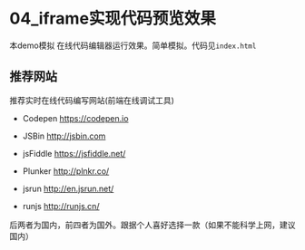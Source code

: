 # 04_iframe实现代码预览效果

本demo模拟 在线代码编辑器运行效果。简单模拟。代码见`index.html`

## 推荐网站

推荐实时在线代码编写网站(前端在线调试工具)

- Codepen https://codepen.io

- JSBin http://jsbin.com

- jsFiddle https://jsfiddle.net/

- Plunker http://plnkr.co/

- jsrun http://en.jsrun.net/

- runjs http://runjs.cn/


后两者为国内，前四者为国外。跟据个人喜好选择一款（如果不能科学上网，建议国内）